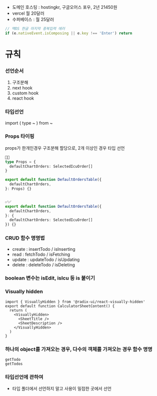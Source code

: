 - 도메인 호스팅 : hostingkr, 구글오어스 포우, 2년 21450원
- vercel 월 20달러
- 수퍼베이스 : 월 25달러

```ts
// 맥OS 한글 마지막 중복입력 에러
if (e.nativeEvent.isComposing || e.key !== 'Enter') return
```

# 규칙

### 선언순서

1. 구조분해
2. next hook
3. custom hook
4. react hook

### 타입선언

import ( type ~ ) from ~

### Props 타이핑

props가 한개인경우 구조분해 할당으로, 2개 이상인 경우 타입 선언

```ts
🚫🚫
type Props = {
  defaultChartOrders: SelectedIcuOrder[]
}

export default function DefaultOrdersTable({
  defaultChartOrders,
}: Props) {}


✅✅
export default function DefaultOrdersTable({
  defaultChartOrders,
}: {
  defaultChartOrders: SelectedIcuOrder[]
}) {}
```

### CRUD 함수 명명법

- create : insertTodo / isInserting
- read : fetchTodo / isFetching
- update : updateTodo / isUpdating
- delete : deleteTodo / isDeleting

### boolean 변수는 isEdit, isIcu 등 is 붙이기

### Visually hidden

```tsx
import { VisuallyHidden } from '@radix-ui/react-visually-hidden'
export default function CalculatorSheetContent() {
  return (
    <VisuallyHidden>
      <SheetTitle />
      <SheetDescription />
    </VisuallyHidden>
  )
}
```

### 하나의 object를 가져오는 경우, 다수의 객체를 가져오는 경우 함수 명명

```
getTodo
getTodos
```

### 타입선언에 관하여

- 타입 폴더에서 선언하지 말고 사용이 밀접한 곳에서 선언
